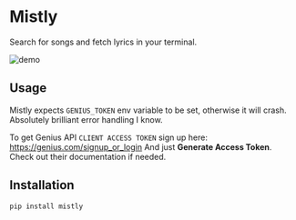 # Mistly
Search for songs and fetch lyrics in your terminal.

![demo](./media/demo.gif)

## Usage
Mistly expects `GENIUS_TOKEN` env variable to be set, otherwise it will crash.
Absolutely brilliant error handling I know.

To get Genius API `CLIENT ACCESS TOKEN` sign up here: https://genius.com/signup_or_login
And just **Generate Access Token**.
Check out their documentation if needed.

## Installation
```
pip install mistly
```
